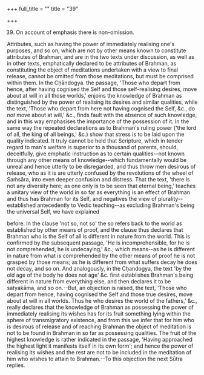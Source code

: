 +++
full_title = ""
title = "39"

+++


39. On account of emphasis there is non-omission.

Attributes, such as having the power of immediately realising one's purposes, and so on, which are not by other means known to constitute attributes of Brahman, and are in the two texts under discussion, as well as in other texts, emphatically declared to be attributes of Brahman, as constituting the object of meditations undertaken with a view to final release, cannot be omitted from those meditations, but must be comprised within them. In the Cḥāndogya. the passage, 'Those who depart from hence, after having cognised the Self and those self-realising desires, move about at will in all those worlds,' enjoins the knowledge of Brahman as distinguished by the power of realising its desires and similar qualities, while the text, 'Those who depart from here not having cognised the Self, &c., do _not_ move about at will,' &c., finds fault with the absence of such knowledge, and in this way emphasises the importance of the possession of it. In the same way the repeated declarations as to Brahman's ruling power ('the lord of all, the king of all beings,' &c.) show that stress is to be laid upon the quality indicated. It truly cannot be held that Scripture, which in tender regard to man's welfare is superior to a thousand of parents, should, deceitfully, give emphatic instruction as to certain qualities--not known through any other means of knowledge--which fundamentally would be unreal and hence utterly to be disregarded, and thus throw men desirous of release, who as it is are utterly confused by the revolutions of the wheel of Saṁsāra, into even deeper confusion and distress. That the text, 'there is not any diversity here; as one only is to be seen that eternal being,' teaches a unitary view of the world in so far as everything is an effect of Brahman and thus has Brahman for its Self, and negatives the view of plurality--established antecedently to Vedic teaching--as excluding Brahman's being the universal Self, we have explained

before. In the clause 'not so, not so' the so refers back to the world as established by other means of proof, and the clause thus declares that Brahman who is the Self of all is different in nature from the world. This is confirmed by the subsequent passage, 'He is incomprehensible, for he is not comprehended, he is undecaying,' &c.; which means--as he is different in nature from what is comprehended by the other means of proof he is not grasped by those means; as he is different from what suffers decay he does not decay, and so on. And analogously, in the Cḥandogya, the text 'by the old age of the body he does not age' &c. first establishes Brahman's being different in nature from everything else, and then declares it to be satyakāma, and so on.--But, an objection is raised, the text, 'Those who depart from hence, having cognised the Self and those true desires, move about at will in all worlds. Thus he who desires the world of the fathers,' &c., really declares that the knowledge of Brahman as possessing the power of immediately realising its wishes has for its fruit something lying within the sphere of transmigratory existence, and from this we infer that for him who is desirous of release and of reaching Brahman the object of meditation is not to be found in Brahman in so far as possessing qualities. The fruit of the highest knowledge is rather indicated in the passage, 'Having approached the highest light it manifests itself in its own form'; and hence the power of realising its wishes and the rest are not to be included in the meditation of him who wishes to attain to Brahman.--To this objection the next Sūtra replies.

